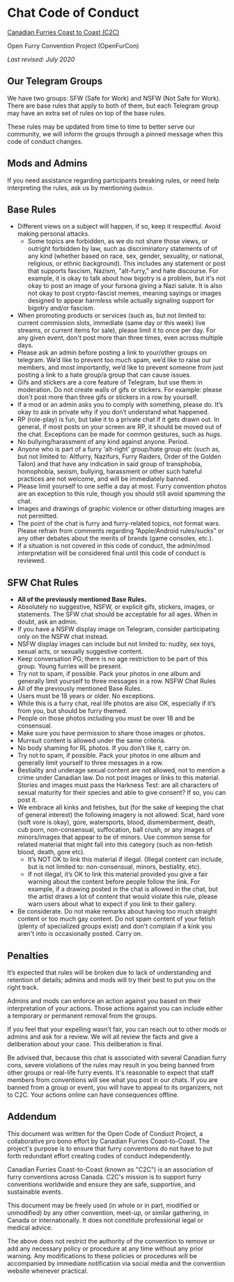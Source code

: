 # Chat Code of Conduct
[Canadian Furries Coast to Coast (C2C)](https://github.com/open-c2c)

Open Furry Convention Project (OpenFurCon)

*Last revised: July 2020*

## Our Telegram Groups
We have two groups: SFW (Safe for Work) and NSFW (Not Safe for Work). There are base rules that apply to both of them, but each Telegram group may have an extra set of rules on top of the base rules.

These rules may be updated from time to time to better serve our community, we will inform the groups through a pinned message when this code of conduct changes.

## Mods and Admins
If you need assistance regarding participants breaking rules, or need help interpreting the rules, ask us by mentioning `@admin`.


## Base Rules

- Different views on a subject will happen, if so, keep it respectful. Avoid making personal attacks.
  - Some topics are forbidden, as we do not share those views, or outright forbidden by law, such as discriminatory statements of of any kind (whether based on race, sex, gender, sexuality, or national, religious, or ethnic background). This includes any statement or post that supports fascism, Nazism, "alt-furry," and hate discourse. For example, it is okay to talk about how bigotry is a problem, but it's not okay to post an image of your fursona giving a Nazi salute. It is also not okay to post crypto-fascist memes, meaning sayings or images designed to appear harmless while actually signaling support for bigotry and/or fascism.
- When promoting products or services (such as, but not limited to: current commission slots, immediate (same day or this week) live streams, or current items for sale), please limit it to once per day. For any given event, don't post more than three times, even across multiple days.
- Please ask an admin before posting a link to your/other groups on telegram. We’d like to prevent too much spam, we’d like to raise our members, and most importantly, we’d like to prevent someone from just posting a link to a hate group/a group that can cause issues. 
- Gifs and stickers are a core feature of Telegram, but use them in moderation. Do not create walls of gifs or stickers. For example: please don't post more than three gifs or stickers in a row by yourself.
- If a mod or an admin asks you to comply with something, please do. It’s okay to ask in private why if you don’t understand what happened.
- RP (role-play) is fun, but take it to a private chat if it gets drawn out. In general, if most posts on your screen are RP, it should be moved out of the chat. Exceptions can be made for common gestures, such as *hugs.*
- No bullying/harassment of any kind against anyone. Period.
- Anyone who is part of a furry ‘alt-right’ group/hate group etc (such as, but not limited to: Altfurry, Nazifurs, Furry Raiders, Order of the Golden Talon) and that have any indication in said group of transphobia, homophobia, sexism, bullying, harassment or other such hateful practices are not welcome, and will be immediately banned. 
- Please limit yourself to one selfie a day at most. Furry convention photos are an exception to this rule, though you should still avoid spamming the chat.
- Images and drawings of graphic violence or other disturbing images are not permitted.
- The point of the chat is furry and furry-related topics, not format wars. Please refrain from comments regarding ”Apple/Android rules/sucks” or any other debates about the merits of brands (game consoles, etc.). 
- If a situation is not covered in this code of conduct, the admin/mod interpretation will be considered final until this code of conduct is reviewed.

## SFW Chat Rules
- **All of the previously mentioned Base Rules.**
- Absolutely no suggestive, NSFW, or explicit gifs, stickers, images, or statements. The SFW chat should be acceptable for all ages. When in doubt, ask an admin.
- If you have a NSFW display image on Telegram, consider participating only on the NSFW chat instead.
- NSFW display images can include but not limited to: nudity, sex toys, sexual acts, or sexually suggestive content. 
- Keep conversation PG; there is no age restriction to be part of this group. Young furries will be present. 
- Try not to spam, if possible. Pack your photos in one album and generally limit yourself to three messages in a row.
NSFW Chat Rules
- All of the previously mentioned Base Rules.
- Users must be 18 years or older. No exceptions.
- While this is a furry chat, real life photos are also OK, especially if it’s from you, but should be furry themed. 
- People on those photos including you must be over 18 and be consensual.
- Make sure you have permission to share those images or photos. 
- Murrsuit content is allowed under the same criteria.
- No body shaming for RL photos. If you don’t like it, carry on.
- Try not to spam, if possible. Pack your photos in one album and generally limit yourself to three messages in a row.
- Bestiality and underage sexual content are not allowed, not to mention a crime under Canadian law. Do not post images or links to this material. Stories and images must pass the Harkness Test: are all characters of sexual maturity for their species and able to give consent? If so, you can post it.
- We embrace all kinks and fetishes, but (for the sake of keeping the chat of general interest) the following imagery is not allowed: Scat, hard vore (soft vore is okay), gore, watersports, blood, dismemberment, death, cub porn, non-consensual, suffocation, ball crush, or any images of minors/images that appear to be of minors. Use common sense for related material that might fall into this category (such as non-fetish blood, death, gore etc). 
  - It’s NOT OK to link this material if illegal. (Illegal content can include, but is not limited to: non-consensual, minors, bestiality, etc).
  - If not illegal, it’s OK to link this material provided you give a fair warning about the content before people follow the link. For example, if a drawing posted in the chat is allowed in the chat, but the artist draws a lot of content that would violate this rule, please warn users about what to expect if you link to their gallery.
- Be considerate. Do not make remarks about having too much straight content or too much gay content. Do not spam content of your fetish (plenty of specialized groups exist) and don't complain if a kink you aren't into is occasionally posted. Carry on. 

## Penalties
It’s expected that rules will be broken due to lack of understanding and retention of details; admins and mods will try their best to put you on the right track.

Admins and mods can enforce an action against you based on their interpretation of your actions. Those actions against you can include either a temporary or permanent removal from the groups.

If you feel that your expelling wasn’t fair, you can reach out to other mods or admins and ask for a review. We will all review the facts and give a deliberation about your case. This deliberation is final.

Be advised that, because this chat is associated with several Canadian furry cons, severe violations of the rules may result in you being banned from other groups or real-life furry events. It's reasonable to expect that staff members from conventions will see what you post in our chats. If you are banned from a group or event, you will have to appeal to its organizers, not to C2C. Your actions online can have consequences offline. 

## Addendum
This document was written for the Open Code of Conduct Project, a collaborative pro bono effort by Canadian Furries Coast-to-Coast. The project's purpose is to ensure that furry conventions do not have to put forth redundant effort creating codes of conduct independently. 

Canadian Furries Coast-to-Coast (known as "C2C") is an association of furry conventions across Canada. C2C's mission is to support furry conventions worldwide and ensure they are safe, supportive, and sustainable events.

This document may be freely used (in whole or in part, modified or unmodified) by any other convention, meet-up, or similar gathering, in Canada or internationally. It does not constitute professional legal or medical advice.

The above does not restrict the authority of the convention to remove or add any necessary policy or procedure at any time without any prior warning. Any modifications to these policies or procedures will be accompanied by immediate notification via social media and the convention website whenever practical.